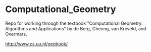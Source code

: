 # Computational_Geometry

Repo for working through the textbook "Computational Geometry: Algorithms and Applications" by de Berg, Cheong, van Kreveld, and Overmars.

http://www.cs.uu.nl/geobook/
